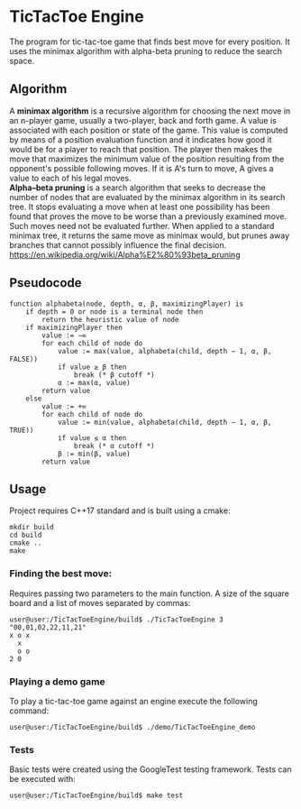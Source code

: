 # TicTacToe Engine
The program for tic-tac-toe game that finds best move for every position. It uses the minimax algorithm with alpha-beta pruning to reduce the search space.

## Algorithm
A **minimax algorithm** is a recursive algorithm for choosing the next move in an n-player game, usually a two-player, back and forth game. A value is associated with each position or state of the game. This value is computed by means of a position evaluation function and it indicates how good it would be for a player to reach that position. The player then makes the move that maximizes the minimum value of the position resulting from the opponent's possible following moves. If it is A's turn to move, A gives a value to each of his legal moves.\
**Alpha–beta pruning** is a search algorithm that seeks to decrease the number of nodes that are evaluated by the minimax algorithm in its search tree. It stops evaluating a move when at least one possibility has been found that proves the move to be worse than a previously examined move. Such moves need not be evaluated further. When applied to a standard minimax tree, it returns the same move as minimax would, but prunes away branches that cannot possibly influence the final decision.\
https://en.wikipedia.org/wiki/Alpha%E2%80%93beta_pruning

## Pseudocode
~~~~
function alphabeta(node, depth, α, β, maximizingPlayer) is
    if depth = 0 or node is a terminal node then
        return the heuristic value of node
    if maximizingPlayer then
        value := −∞
        for each child of node do
            value := max(value, alphabeta(child, depth − 1, α, β, FALSE))
            if value ≥ β then
                break (* β cutoff *)
            α := max(α, value)
        return value
    else
        value := +∞
        for each child of node do
            value := min(value, alphabeta(child, depth − 1, α, β, TRUE))
            if value ≤ α then
                break (* α cutoff *)
            β := min(β, value)
        return value
~~~~

## Usage
Project requires C++17 standard and is built using a cmake:
~~~~
mkdir build
cd build
cmake ..
make
~~~~

### Finding the best move:
Requires passing two parameters to the main function. A size of the square board and a list of moves separated by commas:
~~~~
user@user:/TicTacToeEngine/build$ ./TicTacToeEngine 3 "00,01,02,22,11,21"
x o x 
  x
  o o
2 0
~~~~
### Playing a demo game
To play a tic-tac-toe game against an engine execute the following command:
~~~~
user@user:/TicTacToeEngine/build$ ./demo/TicTacToeEngine_demo
~~~~
### Tests
Basic tests were created using the GoogleTest testing framework. Tests can be executed with:
~~~~
user@user:/TicTacToeEngine/build$ make test
~~~~
